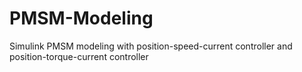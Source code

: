 # PMSM-Modeling

Simulink PMSM modeling with position-speed-current controller and position-torque-current controller
